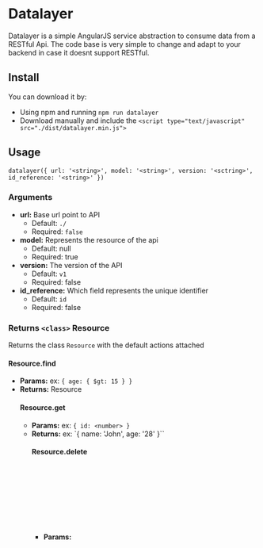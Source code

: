 # Datalayer
Datalayer is a simple AngularJS service abstraction to consume data from a
RESTful Api.
The code base is very simple to change and adapt to your backend in case it doesnt support RESTful.

## Install
You can download it by:
* Using npm and running `npm run datalayer`
* Download manually and include the `<script type="text/javascript" src="./dist/datalayer.min.js">`

## Usage
`datalayer({ url: '<string>', model: '<string>', version: '<sctring>', id_reference: '<string>' })`

### Arguments
* **url:** Base url point to API
  * Default: `./`
  * Required: `false`
* **model:** Represents the resource of the api
  * Default: null
  * Required: true
* **version:** The version of the API
  * Default: `v1`
  * Required: false
* **id_reference:** Which field represents the unique identifier
  * Default: `id`
  * Required: false

### Returns `<class>` Resource
Returns the class `Resource` with the default actions attached

#### Resource.find
* **Params:** <object> ex: `{ age: { $gt: 15 } }`
* **Returns:** <array> Resource

#### Resource.get
* **Params:** <object> ex: `{ id: <number> }`
* **Returns:** <object> ex: `{ name: 'John', age: '28' }``

#### Resource.delete
* **Params:** <object> ex: `{ id: <number> }`
* **Returns:** null

## Starter guide
```javascript
var Task = datalayer({ model: 'task'});
var User = datalayer({ model: 'user' });

var cleaning = new Task();
var alex = new User();
var john = new User();

john.name = 'John something';
john.email = 'john@dummy.com'
john.age = '27';

john.$save();

```

## Code examples

## Using events

## Modify
If your backend don't support RESTful you can easily alter the ajax call to
better fit your use cases.

```javascript
function datalayer($rootScope, $http, $q) {

  Resource.find = function(filter) {
    var defer = $q.defer();

    /**
     * Add your $http call here
     * return a promise
     */

    return defer.promise;
  };

  Resource.get = function () {
    var defer = $q.defer();

    /**
     * Add your $http call here
     * return a promise
     */

    return defer.promise;
  };

  ...
}
```

